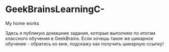 # GeekBrainsLearningC-

My home works

Здесь я публикую домашние задания, которые выполняю по итогам классного обучения в GeekBrains. 
Если хочешь такое же шикарное обучение - обратись ко мне, подскажу как получить шикарную ссылку!
